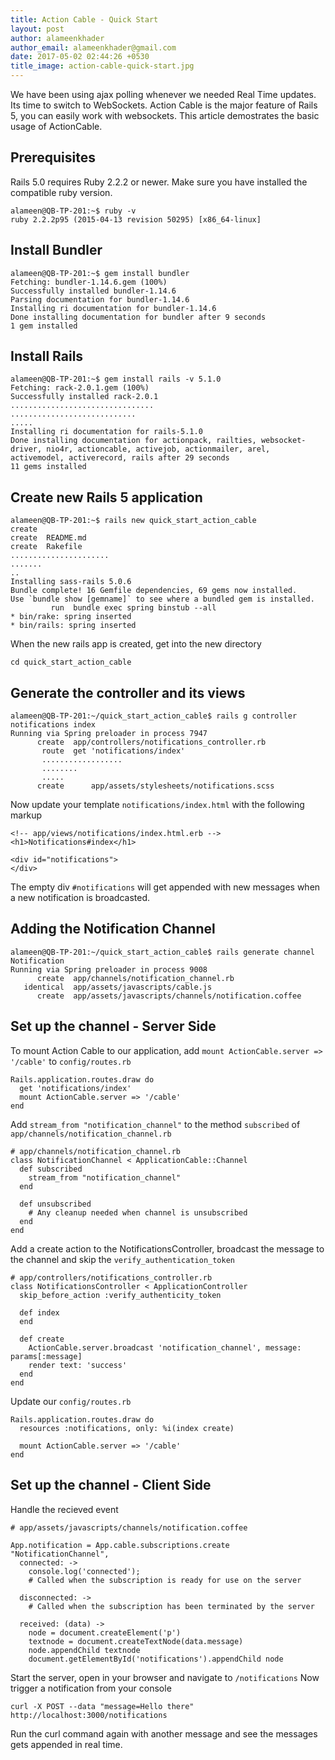 ```yaml
---
title: Action Cable - Quick Start
layout: post
author: alameenkhader
author_email: alameenkhader@gmail.com
date: 2017-05-02 02:44:26 +0530
title_image: action-cable-quick-start.jpg
---
```


We have been using ajax polling whenever we needed Real Time updates. Its time to switch to WebSockets.
Action Cable is the major feature of Rails 5, you can easily work with websockets. This article demostrates the basic usage of ActionCable.

## Prerequisites

Rails 5.0 requires Ruby 2.2.2 or newer. Make sure you have installed the compatible ruby version.

    alameen@QB-TP-201:~$ ruby -v
    ruby 2.2.2p95 (2015-04-13 revision 50295) [x86_64-linux]

## Install Bundler

    alameen@QB-TP-201:~$ gem install bundler
    Fetching: bundler-1.14.6.gem (100%)
    Successfully installed bundler-1.14.6
    Parsing documentation for bundler-1.14.6
    Installing ri documentation for bundler-1.14.6
    Done installing documentation for bundler after 9 seconds
    1 gem installed

## Install Rails

    alameen@QB-TP-201:~$ gem install rails -v 5.1.0
    Fetching: rack-2.0.1.gem (100%)
    Successfully installed rack-2.0.1
    ................................
    ............................
    .....
    Installing ri documentation for rails-5.1.0
    Done installing documentation for actionpack, railties, websocket-driver, nio4r, actioncable, activejob, actionmailer, arel, activemodel, activerecord, rails after 29 seconds
    11 gems installed

## Create new Rails 5 application

    alameen@QB-TP-201:~$ rails new quick_start_action_cable
    create
    create  README.md
    create  Rakefile
    ......................
    .......
    ..
    Installing sass-rails 5.0.6
    Bundle complete! 16 Gemfile dependencies, 69 gems now installed.
    Use `bundle show [gemname]` to see where a bundled gem is installed.
             run  bundle exec spring binstub --all
    * bin/rake: spring inserted
    * bin/rails: spring inserted

When the new rails app is created, get into the new directory

    cd quick_start_action_cable

## Generate the controller and its views

    alameen@QB-TP-201:~/quick_start_action_cable$ rails g controller notifications index
    Running via Spring preloader in process 7947
          create  app/controllers/notifications_controller.rb
           route  get 'notifications/index'
           ..................
           ........
           .....
          create      app/assets/stylesheets/notifications.scss

  Now update your template `notifications/index.html` with the following markup

    <!-- app/views/notifications/index.html.erb -->
    <h1>Notifications#index</h1>

    <div id="notifications">
    </div>

  The empty div `#notifications` will get appended with new messages when a new notification is broadcasted.

## Adding the Notification Channel

    alameen@QB-TP-201:~/quick_start_action_cable$ rails generate channel Notification
    Running via Spring preloader in process 9008
          create  app/channels/notification_channel.rb
       identical  app/assets/javascripts/cable.js
          create  app/assets/javascripts/channels/notification.coffee

## Set up the channel - Server Side

To mount Action Cable to our application, add `mount ActionCable.server => '/cable'` to `config/routes.rb`

    Rails.application.routes.draw do
      get 'notifications/index'
      mount ActionCable.server => '/cable'
    end

Add `stream_from "notification_channel"` to the method `subscribed` of `app/channels/notification_channel.rb`

    # app/channels/notification_channel.rb
    class NotificationChannel < ApplicationCable::Channel
      def subscribed
        stream_from "notification_channel"
      end

      def unsubscribed
        # Any cleanup needed when channel is unsubscribed
      end
    end

Add a create action to the NotificationsController, broadcast the message to the channel and skip the `verify_authentication_token`

    # app/controllers/notifications_controller.rb
    class NotificationsController < ApplicationController
      skip_before_action :verify_authenticity_token

      def index
      end

      def create
        ActionCable.server.broadcast 'notification_channel', message: params[:message]
        render text: 'success'
      end
    end

Update our `config/routes.rb`

    Rails.application.routes.draw do
      resources :notifications, only: %i(index create)

      mount ActionCable.server => '/cable'
    end


## Set up the channel - Client Side

Handle the recieved event

    # app/assets/javascripts/channels/notification.coffee

    App.notification = App.cable.subscriptions.create "NotificationChannel",
      connected: ->
        console.log('connected');
        # Called when the subscription is ready for use on the server

      disconnected: ->
        # Called when the subscription has been terminated by the server

      received: (data) ->
        node = document.createElement('p')
        textnode = document.createTextNode(data.message)
        node.appendChild textnode
        document.getElementById('notifications').appendChild node

Start the server, open in your browser and navigate to `/notifications`
Now trigger a notification from your console

    curl -X POST --data "message=Hello there" http://localhost:3000/notifications

Run the curl command again with another message and see the messages gets appended in real time.

